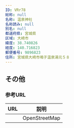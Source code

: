 ```yaml
---
ID: VRr78
総称: null
名称: 温泉神社
名称読み: null
別名: null
都道府県: 宮城県
区域: 大崎市
緯度: 38.740826
経度: 140.716823
郵便番号: 9896823
住所: 宮城県大崎市鳴子温泉湯元５８
---
```


## その他

### 参考URL

| URL | 説明          |
| --- | ------------- |
|     | OpenStreetMap |
